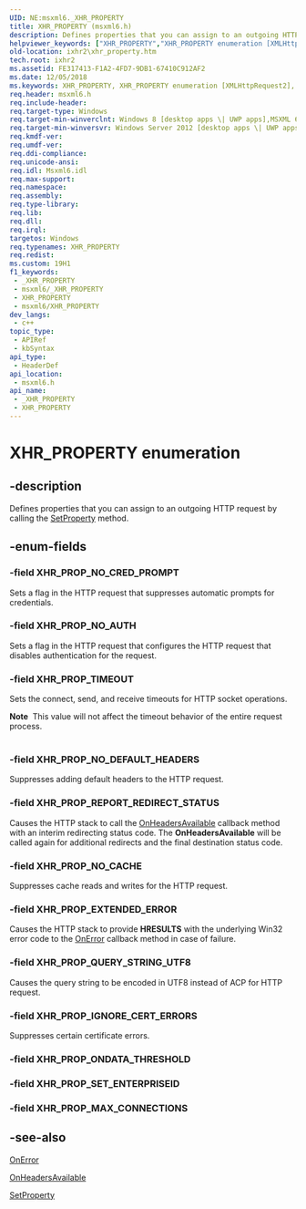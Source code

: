 ```yaml
---
UID: NE:msxml6._XHR_PROPERTY
title: XHR_PROPERTY (msxml6.h)
description: Defines properties that you can assign to an outgoing HTTP request by calling the SetProperty method.
helpviewer_keywords: ["XHR_PROPERTY","XHR_PROPERTY enumeration [XMLHttpRequest2]","XHR_PROP_EXTENDED_ERROR","XHR_PROP_IGNORE_CERT_ERRORS","XHR_PROP_NO_AUTH","XHR_PROP_NO_CACHE","XHR_PROP_NO_CRED_PROMPT","XHR_PROP_NO_DEFAULT_HEADERS","XHR_PROP_QUERY_STRING_UTF8","XHR_PROP_REPORT_REDIRECT_STATUS","XHR_PROP_TIMEOUT","ixhr2.xhr_property","msxml6/XHR_PROPERTY","msxml6/XHR_PROP_EXTENDED_ERROR","msxml6/XHR_PROP_IGNORE_CERT_ERRORS","msxml6/XHR_PROP_NO_AUTH","msxml6/XHR_PROP_NO_CACHE","msxml6/XHR_PROP_NO_CRED_PROMPT","msxml6/XHR_PROP_NO_DEFAULT_HEADERS","msxml6/XHR_PROP_QUERY_STRING_UTF8","msxml6/XHR_PROP_REPORT_REDIRECT_STATUS","msxml6/XHR_PROP_TIMEOUT"]
old-location: ixhr2\xhr_property.htm
tech.root: ixhr2
ms.assetid: FE317413-F1A2-4FD7-9DB1-67410C912AF2
ms.date: 12/05/2018
ms.keywords: XHR_PROPERTY, XHR_PROPERTY enumeration [XMLHttpRequest2], XHR_PROP_EXTENDED_ERROR, XHR_PROP_IGNORE_CERT_ERRORS, XHR_PROP_NO_AUTH, XHR_PROP_NO_CACHE, XHR_PROP_NO_CRED_PROMPT, XHR_PROP_NO_DEFAULT_HEADERS, XHR_PROP_QUERY_STRING_UTF8, XHR_PROP_REPORT_REDIRECT_STATUS, XHR_PROP_TIMEOUT, ixhr2.xhr_property, msxml6/XHR_PROPERTY, msxml6/XHR_PROP_EXTENDED_ERROR, msxml6/XHR_PROP_IGNORE_CERT_ERRORS, msxml6/XHR_PROP_NO_AUTH, msxml6/XHR_PROP_NO_CACHE, msxml6/XHR_PROP_NO_CRED_PROMPT, msxml6/XHR_PROP_NO_DEFAULT_HEADERS, msxml6/XHR_PROP_QUERY_STRING_UTF8, msxml6/XHR_PROP_REPORT_REDIRECT_STATUS, msxml6/XHR_PROP_TIMEOUT
req.header: msxml6.h
req.include-header: 
req.target-type: Windows
req.target-min-winverclnt: Windows 8 [desktop apps \| UWP apps],MSXML 6.0 and later
req.target-min-winversvr: Windows Server 2012 [desktop apps \| UWP apps]
req.kmdf-ver: 
req.umdf-ver: 
req.ddi-compliance: 
req.unicode-ansi: 
req.idl: Msxml6.idl
req.max-support: 
req.namespace: 
req.assembly: 
req.type-library: 
req.lib: 
req.dll: 
req.irql: 
targetos: Windows
req.typenames: XHR_PROPERTY
req.redist: 
ms.custom: 19H1
f1_keywords:
 - _XHR_PROPERTY
 - msxml6/_XHR_PROPERTY
 - XHR_PROPERTY
 - msxml6/XHR_PROPERTY
dev_langs:
 - c++
topic_type:
 - APIRef
 - kbSyntax
api_type:
 - HeaderDef
api_location:
 - msxml6.h
api_name:
 - _XHR_PROPERTY
 - XHR_PROPERTY
---
```


# XHR_PROPERTY enumeration


## -description

Defines properties that you can assign to an outgoing HTTP request by calling the <a href="/previous-versions/windows/desktop/api/msxml6/nf-msxml6-ixmlhttprequest2-setproperty">SetProperty</a> method.

## -enum-fields

### -field XHR_PROP_NO_CRED_PROMPT

Sets a flag in the HTTP request that suppresses automatic prompts for credentials.

### -field XHR_PROP_NO_AUTH

Sets a flag in the HTTP request that configures the HTTP request that disables authentication for the request.

### -field XHR_PROP_TIMEOUT

Sets the connect, send, and receive timeouts for HTTP socket operations.

<div class="alert"><b>Note</b>  This value will not affect the timeout behavior of the entire request process.</div>
<div> </div>

### -field XHR_PROP_NO_DEFAULT_HEADERS

Suppresses adding default headers to the HTTP request.

### -field XHR_PROP_REPORT_REDIRECT_STATUS

Causes the HTTP stack to call the <a href="/previous-versions/windows/desktop/api/msxml6/nf-msxml6-ixmlhttprequest2callback-onheadersavailable">OnHeadersAvailable</a> callback method with an interim redirecting status code.  The <b>OnHeadersAvailable</b> will be called again for additional redirects and the final destination status code.

### -field XHR_PROP_NO_CACHE

Suppresses cache reads and writes for the HTTP request.

### -field XHR_PROP_EXTENDED_ERROR

Causes the HTTP stack to provide <b>HRESULTS</b> with the underlying Win32 error code to the <a href="/previous-versions/windows/desktop/api/msxml6/nf-msxml6-ixmlhttprequest2callback-onerror">OnError</a> callback method in case of failure.

### -field XHR_PROP_QUERY_STRING_UTF8

Causes the query string to be encoded in UTF8 instead of ACP for HTTP request.

### -field XHR_PROP_IGNORE_CERT_ERRORS

Suppresses certain certificate errors.

### -field XHR_PROP_ONDATA_THRESHOLD

### -field XHR_PROP_SET_ENTERPRISEID

### -field XHR_PROP_MAX_CONNECTIONS

## -see-also

<a href="/previous-versions/windows/desktop/api/msxml6/nf-msxml6-ixmlhttprequest2callback-onerror">OnError</a>



<a href="/previous-versions/windows/desktop/api/msxml6/nf-msxml6-ixmlhttprequest2callback-onheadersavailable">OnHeadersAvailable</a>



<a href="/previous-versions/windows/desktop/api/msxml6/nf-msxml6-ixmlhttprequest2-setproperty">SetProperty</a>

